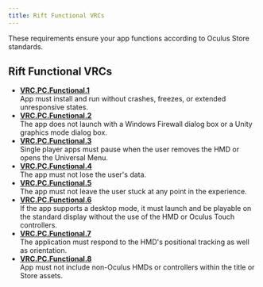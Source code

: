 ```yaml
---
title: Rift Functional VRCs
---
```


These requirements ensure your app functions according to Oculus Store standards.

## Rift Functional VRCs

* **[VRC.PC.Functional.1](/distribute/latest/concepts/vrc-pc-functional-1/)**  
App must install and run without crashes, freezes, or extended unresponsive states.
* **[VRC.PC.Functional.2](/distribute/latest/concepts/vrc-pc-functional-2/)**  
The app does not launch with a Windows Firewall dialog box or a Unity graphics mode dialog box.
* **[VRC.PC.Functional.3](/distribute/latest/concepts/vrc-pc-functional-3/)**  
Single player apps must pause when the user removes the HMD or opens the Universal Menu.
* **[VRC.PC.Functional.4](/distribute/latest/concepts/vrc-pc-functional-4/)**  
The app must not lose the user's data.
* **[VRC.PC.Functional.5](/distribute/latest/concepts/vrc-pc-functional-5/)**  
The app must not leave the user stuck at any point in the experience.
* **[VRC.PC.Functional.6](/distribute/latest/concepts/vrc-pc-functional-6/)**  
If the app supports a desktop mode, it must launch and be playable on the standard display without the use of the HMD or Oculus Touch controllers.
* **[VRC.PC.Functional.7](/distribute/latest/concepts/vrc-pc-functional-7/)**  
The application must respond to the HMD's positional tracking as well as orientation.
* **[VRC.PC.Functional.8](/distribute/latest/concepts/vrc-pc-functional-8/)**  
App must not include non-Oculus HMDs or controllers within the title or Store assets.

